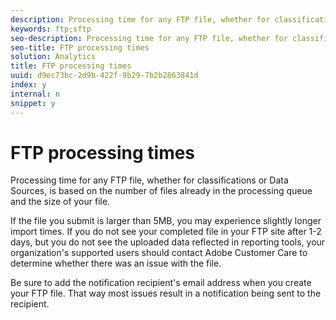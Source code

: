 ```yaml
---
description: Processing time for any FTP file, whether for classifications or Data Sources, is based on the number of files already in the processing queue and the size of your file.
keywords: ftp;sftp
seo-description: Processing time for any FTP file, whether for classifications or Data Sources, is based on the number of files already in the processing queue and the size of your file.
seo-title: FTP processing times
solution: Analytics
title: FTP processing times
uuid: d9ec73bc-2d9b-422f-9b29-7b2b2863841d
index: y
internal: n
snippet: y
---
```


# FTP processing times

Processing time for any FTP file, whether for classifications or Data Sources, is based on the number of files already in the processing queue and the size of your file.

If the file you submit is larger than 5MB, you may experience slightly longer import times. If you do not see your completed file in your FTP site after 1-2 days, but you do not see the uploaded data reflected in reporting tools, your organization's supported users should contact Adobe Customer Care to determine whether there was an issue with the file.

Be sure to add the notification recipient's email address when you create your FTP file. That way most issues result in a notification being sent to the recipient. 
